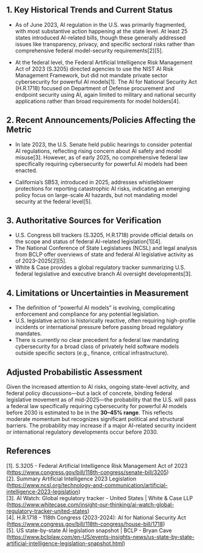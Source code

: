 ## 1. Key Historical Trends and Current Status

- As of June 2023, AI regulation in the U.S. was primarily fragmented, with most substantive action happening at the state level. At least 25 states introduced AI-related bills, though these generally addressed issues like transparency, privacy, and specific sectoral risks rather than comprehensive federal model-security requirements[2][5].
  
- At the federal level, the Federal Artificial Intelligence Risk Management Act of 2023 (S.3205) directed agencies to use the NIST AI Risk Management Framework, but did not mandate private sector cybersecurity for powerful AI models[1]. The AI for National Security Act (H.R.1718) focused on Department of Defense procurement and endpoint security using AI, again limited to military and national security applications rather than broad requirements for model holders[4].

## 2. Recent Announcements/Policies Affecting the Metric

- In late 2023, the U.S. Senate held public hearings to consider potential AI regulations, reflecting rising concern about AI safety and model misuse[3]. However, as of early 2025, no comprehensive federal law specifically requiring cybersecurity for powerful AI models had been enacted.

- California’s SB53, introduced in 2025, addresses whistleblower protections for reporting catastrophic AI risks, indicating an emerging policy focus on large-scale AI hazards, but not mandating model security at the federal level[5].

## 3. Authoritative Sources for Verification

- U.S. Congress bill trackers (S.3205, H.R.1718) provide official details on the scope and status of federal AI-related legislation[1][4].
- The National Conference of State Legislatures (NCSL) and legal analysis from BCLP offer overviews of state and federal AI legislative activity as of 2023–2025[2][5].
- White & Case provides a global regulatory tracker summarizing U.S. federal legislative and executive branch AI oversight developments[3].

## 4. Limitations or Uncertainties in Measurement

- The definition of “powerful AI models” is evolving, complicating enforcement and compliance for any potential legislation.
- U.S. legislative action is historically reactive, often requiring high-profile incidents or international pressure before passing broad regulatory mandates.
- There is currently no clear precedent for a federal law mandating cybersecurity for a broad class of privately held software models outside specific sectors (e.g., finance, critical infrastructure).

## Adjusted Probabilistic Assessment

Given the increased attention to AI risks, ongoing state-level activity, and federal policy discussions—but a lack of concrete, binding federal legislative movement as of mid-2025—the probability that the U.S. will pass a federal law specifically requiring cybersecurity for powerful AI models before 2030 is estimated to be in the **30–45% range**. This reflects moderate momentum but recognizes significant political and structural barriers. The probability may increase if a major AI-related security incident or international regulatory developments occur before 2030.

## References

[1]. S.3205 - Federal Artificial Intelligence Risk Management Act of 2023 (https://www.congress.gov/bill/118th-congress/senate-bill/3205)  
[2]. Summary Artificial Intelligence 2023 Legislation (https://www.ncsl.org/technology-and-communication/artificial-intelligence-2023-legislation)  
[3]. AI Watch: Global regulatory tracker - United States | White & Case LLP (https://www.whitecase.com/insight-our-thinking/ai-watch-global-regulatory-tracker-united-states)  
[4]. H.R.1718 - 118th Congress (2023-2024): AI for National Security Act (https://www.congress.gov/bill/118th-congress/house-bill/1718)  
[5]. US state-by-state AI legislation snapshot | BCLP - Bryan Cave (https://www.bclplaw.com/en-US/events-insights-news/us-state-by-state-artificial-intelligence-legislation-snapshot.html)